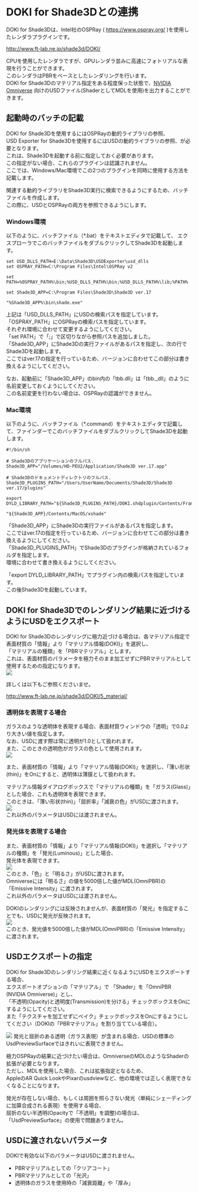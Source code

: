 # DOKI for Shade3Dとの連携

DOKI for Shade3Dは、Intel社のOSPRay ( https://www.ospray.org/ )を使用したレンダラプラグインです。      

http://www.ft-lab.ne.jp/shade3d/DOKI/

CPUを使用したレンダラですが、GPUレンダラ並みに高速にフォトリアルな表現を行うことができます。     
このレンダラはPBRをベースとしたレンダリングを行います。     
DOKI for Shade3Dのマテリアル指定をある程度保った状態で、[NVIDIA Omniverse](../Omniverse/readme.md) 向けのUSDファイル(ShaderとしてMDLを使用)を出力することができます。      

## 起動時のバッチの記載

DOKI for Shade3Dを使用するにはOSPRayの動的ライブラリの参照、     
USD Exporter for Shade3Dを使用するにはUSDの動的ライブラリの参照、が必要となります。      
これは、Shade3Dを起動する前に指定しておく必要があります。    
この指定がない場合、これらのプラグインは認識されません。      
ここでは、Windows/Mac環境でこの2つのプラグインを同時に使用する方法を記載します。      

関連する動的ライブラリをShade3D実行に検索できるようにするため、バッチファイルを作成します。     
この際に、USDとOSPRayの両方を参照できるようにします。     

### Windows環境

以下のように、バッチファイル（*.bat）をテキストエディタで記載して、
エクスプローラでこのバッチファイルをダブルクリックしてShade3Dを起動します。    

    set USD_DLLS_PATH=E:\Data\Shade3D\USDExporter\usd_dlls    
    set OSPRAY_PATH=C:\Program Files\Intel\OSPRay v2

    set PATH=%OSPRAY_PATH%\bin;%USD_DLLS_PATH%\bin;%USD_DLLS_PATH%\lib;%PATH%

    set Shade3D_APP=C:\Program Files\Shade3D\Shade3D ver.17

    "%Shade3D_APP%\bin\shade.exe"

上記は「USD_DLLS_PATH」にUSDの検索パスを指定しています。    
「OSPRAY_PATH」にOSPRayの検索パスを指定しています。     
それぞれ環境に合わせて変更するようにしてください。      
「set PATH」で「;」で区切りながら参照パスを追加しました。      
「Shade3D_APP」にShade3Dの実行ファイルがあるパスを指定し、次の行でShade3Dを起動します。          
ここではver.17の指定を行っているため、バージョンに合わせてこの部分は書き換えるようにしてください。      

なお、起動前に「Shade3D_APP」のbin内の「tbb.dll」は「tbb._dll」のように名前変更しておくようにしてください。     
この名前変更を行わない場合は、OSPRayの認識ができません。     

### Mac環境

以下のように、バッチファイル（*.command）をテキストエディタで記載して、ファインダーでこのバッチファイルをダブルクリックしてShade3Dを起動します。    

    #!/bin/sh
    
    # Shade3Dのアプリケーションのフルパス.
    Shade3D_APP="/Volumes/HD-PEU2/Application/Shade3D ver.17.app"
    
    # Shade3Dのドキュメントディレクトリのフルパス.
    Shade3D_PLUGINS_PATH="/Users/UserName/Documents/Shade3D/Shade3D ver.17/plugins"
    
    export DYLD_LIBRARY_PATH="${Shade3D_PLUGINS_PATH}/DOKI.shdplugin/Contents/Frameworks":"${Shade3D_PLUGINS_PATH}/USDExporter.shdplugin/Contents/Frameworks"

    "${Shade3D_APP}/Contents/MacOS/xshade"

「Shade3D_APP」にShade3Dの実行ファイルがあるパスを指定します。          
ここではver.17の指定を行っているため、バージョンに合わせてこの部分は書き換えるようにしてください。      
「Shade3D_PLUGINS_PATH」でShade3Dのプラグインが格納されているフォルダを指定します。     
環境に合わせて書き換えるようにしてください。      

「export DYLD_LIBRARY_PATH」でプラグイン内の検索パスを指定しています。      
この後Shade3Dを起動しています。     

## DOKI for Shade3Dでのレンダリング結果に近づけるようにUSDをエクスポート

DOKI for Shade3Dのレンダリングに極力近づける場合は、各マテリアル指定で表面材質の「情報」より「マテリアル情報(DOKI)」を選択し、     
「マテリアルの種類」を「PBRマテリアル」とします。      
これは、表面材質のパラメータを極力そのまま加工せずにPBRマテリアルとして使用するための指定になります。      
<img src="../images/usd_export_doki_01.png" />    

詳しくは以下もご参照くださいませ。      

http://www.ft-lab.ne.jp/shade3d/DOKI/5_material/     

### 透明体を表現する場合

ガラスのような透明体を表現する場合、表面材質ウィンドウの「透明」で0.0より大きい値を指定します。     
なお、USDに渡す際は常に透明が1.0として扱われます。      
また、このときの透明色がガラスの色として使用されます。     
<img src="../images/usd_export_doki_03.png" />    

また、表面材質の「情報」より「マテリアル情報(DOKI)」を選択し、「薄い形状(thin)」をOnにすると、透明体は薄膜として扱われます。      

マテリアル情報ダイアログボックスで「マテリアルの種類」を「ガラス(Glass)」とした場合、これも透明体を表現できます。     
このときは、「薄い形状(thin)」「屈折率」「減衰の色」がUSDに渡されます。     
<img src="../images/usd_export_doki_02.png" />    
これ以外のパラメータはUSDには渡されません。      

### 発光体を表現する場合

また、表面材質の「情報」より「マテリアル情報(DOKI)」を選択し「マテリアルの種類」を「発光(Luminous)」とした場合、     
発光体を表現できます。      
<img src="../images/usd_export_doki_04.png" />    
このとき、「色」と「明るさ」がUSDに渡されます。     
Omniverseには「明るさ」の値を5000倍した値がMDL(OmniPBR)の「Emissive Intensity」に渡されます。       
これ以外のパラメータはUSDには渡されません。      

DOKIのレンダリングには反映されませんが、表面材質の「発光」を指定することでも、USDに発光が反映されます。       
<img src="../images/usd_export_doki_05.png" />    
このとき、発光値を5000倍した値がMDL(OmniPBR)の「Emissive Intensity」に渡されます。       

## USDエクスポートの指定

DOKI for Shade3Dのレンダリング結果に近くなるようにUSDをエクスポートする場合、     
エクスポートオプションの「マテリアル」で
「Shader」を「OmniPBR (NVIDIA Omniverse)」とし、    
「不透明(Opacity)と透明度(Transmission)を分ける」チェックボックスをOnにするようにしてください。      
また「テクスチャを加工せずにベイク」チェックボックスをOnにするようにしてください（DOKIの「PBRマテリアル」を割り当てている場合）。      

<img src="../images/usd_export_doki_06.png" />    
発光と屈折のある透明（ガラス表現）が含まれる場合、USDの標準のUsdPreviewSurfaceではきれいに表現できません。     

極力OSPRayの結果に近づけたい場合は、OmniverseのMDLのようなShaderの拡張が必要となります。       
ただし、MDLを使用した場合、これは拡張指定となるため、    
AppleのAR Quick LookやPixarのusdviewなど、他の環境では正しく表現できなくなることになります。     

発光が存在しない場合、もしくは周囲を照らさない発光（単純にシェーディングに加算合成される表現）を使用する場合、     
屈折のない半透明(Opacityで「不透明」を調整)の場合は、「UsdPreviewSurface」の使用で問題ありません。      

## USDに渡されないパラメータ

DOKIで有効な以下のパラメータはUSDに渡されません。      

* PBRマテリアルとしての「クリアコート」
* PBRマテリアルとしての「光沢」
* 透明体のガラスを使用時の「減衰距離」や「厚み」

